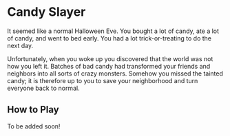 # Candy Slayer
It seemed like a normal Halloween Eve. You bought a lot of candy, ate a lot of candy, and went to bed early. You had a lot trick-or-treating to do the next day.

Unfortunately, when you woke up you discovered that the world was not how you left it. Batches of bad candy had transformed your friends and neighbors into all sorts of crazy monsters. Somehow you missed the tainted candy; it is therefore up to you to save your neighborhood and turn everyone back to normal.
## How to Play
To be added soon!